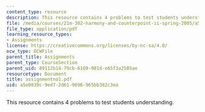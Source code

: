 ```yaml
---
content_type: resource
description: This resource contains 4 problems to test students understanding.
file: /media/courses/21m-302-harmony-and-counterpoint-ii-spring-2005/a5e0839c9ed72d619696965bb382c3ea_assignmentno1.pdf
file_type: application/pdf
learning_resource_types:
- Assignments
license: https://creativecommons.org/licenses/by-nc-sa/4.0/
ocw_type: OCWFile
parent_title: Assignments
parent_type: CourseSection
parent_uid: 89112b14-79cb-6169-981d-e65f3a2585ae
resourcetype: Document
title: assignmentno1.pdf
uid: a5e0839c-9ed7-2d61-9696-965bb382c3ea
---
```

This resource contains 4 problems to test students understanding.